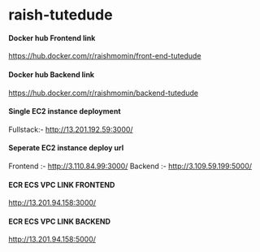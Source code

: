 # raish-tutedude

#### Docker hub Frontend link 
  https://hub.docker.com/r/raishmomin/front-end-tutedude

  
#### Docker hub Backend link 
  https://hub.docker.com/r/raishmomin/backend-tutedude



#### Single EC2 instance deployment 
Fullstack:- http://13.201.192.59:3000/


#### Seperate EC2 instance deploy url 
Frontend :-  http://3.110.84.99:3000/
Backend :-   http://3.109.59.199:5000/


#### ECR ECS VPC LINK FRONTEND
  http://13.201.94.158:3000/

#### ECR ECS VPC LINK BACKEND
  http://13.201.94.158:5000/
